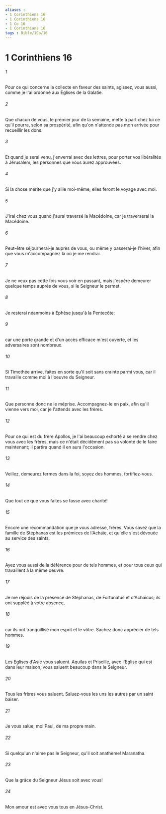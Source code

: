 ```yaml
---
aliases : 
- 1 Corinthiens 16
- 1 Corinthiens 16
- 1 Co 16
- 1 Corinthians 16
tags : Bible/1Co/16
---
```


# 1 Corinthiens 16

###### 1
Pour ce qui concerne la collecte en faveur des saints, agissez, vous aussi, comme je l'ai ordonné aux Eglises de la Galatie.
###### 2
Que chacun de vous, le premier jour de la semaine, mette à part chez lui ce qu'il pourra, selon sa prospérité, afin qu'on n'attende pas mon arrivée pour recueillir les dons.
###### 3
Et quand je serai venu, j'enverrai avec des lettres, pour porter vos libéralités à Jérusalem, les personnes que vous aurez approuvées.
###### 4
Si la chose mérite que j'y aille moi-même, elles feront le voyage avec moi.
###### 5
J'irai chez vous quand j'aurai traversé la Macédoine, car je traverserai la Macédoine.
###### 6
Peut-être séjournerai-je auprès de vous, ou même y passerai-je l'hiver, afin que vous m'accompagniez là où je me rendrai.
###### 7
Je ne veux pas cette fois vous voir en passant, mais j'espère demeurer quelque temps auprès de vous, si le Seigneur le permet.
###### 8
Je resterai néanmoins à Ephèse jusqu'à la Pentecôte;
###### 9
car une porte grande et d'un accès efficace m'est ouverte, et les adversaires sont nombreux.
###### 10
Si Timothée arrive, faites en sorte qu'il soit sans crainte parmi vous, car il travaille comme moi à l'oeuvre du Seigneur.
###### 11
Que personne donc ne le méprise. Accompagnez-le en paix, afin qu'il vienne vers moi, car je l'attends avec les frères.
###### 12
Pour ce qui est du frère Apollos, je l'ai beaucoup exhorté à se rendre chez vous avec les frères, mais ce n'était décidément pas sa volonté de le faire maintenant; il partira quand il en aura l'occasion.
###### 13
Veillez, demeurez fermes dans la foi, soyez des hommes, fortifiez-vous.
###### 14
Que tout ce que vous faites se fasse avec charité!
###### 15
Encore une recommandation que je vous adresse, frères. Vous savez que la famille de Stéphanas est les prémices de l'Achaïe, et qu'elle s'est dévouée au service des saints.
###### 16
Ayez vous aussi de la déférence pour de tels hommes, et pour tous ceux qui travaillent à la même oeuvre.
###### 17
Je me réjouis de la présence de Stéphanas, de Fortunatus et d'Achaïcus; ils ont suppléé à votre absence,
###### 18
car ils ont tranquillisé mon esprit et le vôtre. Sachez donc apprécier de tels hommes.
###### 19
Les Eglises d'Asie vous saluent. Aquilas et Priscille, avec l'Eglise qui est dans leur maison, vous saluent beaucoup dans le Seigneur.
###### 20
Tous les frères vous saluent. Saluez-vous les uns les autres par un saint baiser.
###### 21
Je vous salue, moi Paul, de ma propre main.
###### 22
Si quelqu'un n'aime pas le Seigneur, qu'il soit anathème! Maranatha.
###### 23
Que la grâce du Seigneur Jésus soit avec vous!
###### 24
Mon amour est avec vous tous en Jésus-Christ.
